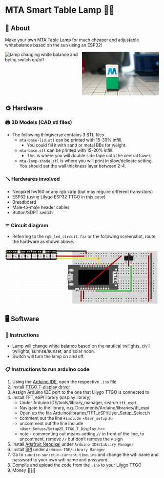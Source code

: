 # MTA Smart Table Lamp 🚊🏮
## 🚀 About
Make your own MTA Table Lamp for much cheaper and adjustable whitebalance based on the sun using an ESP32!
<div style="display: flex;">
    <img src="media/demo.gif" alt="lamp changing white balance and being switch on/off" width=50% style="margin-right: 10px;" />
    <img src="media/2.jpg" alt="lamp from front" width=50% />
</div>

## ⚙️ Hardware
### 🖨️ 3D Models (CAD stl files)
- The following thingiverse contains 3 STL files.
    - ``mta-base-lid.stl`` can be printed with 15-30% infill. 
        - You could fill it with sand or metal BBs for weight. 
	- ``mta-base.stl`` can be printed with 15-30% infill. 
        - This is where you will double side tape onto the central tower.
	- ``mta-lamp-shade.stl`` is where you will print in slow/delicate setting. You should set the wall thickness layer between 2-4.

### 🪛 Hardwares involved
- Neopixel hw160 or any rgb strip (but may require different transistors)
- ESP32 (using Lilygo ESP32 TTGO in this case)
- Breadboard
- Male-to-male header cables
- Button/SDPT switch

### ᯤ Circuit diagram
- Referring to the ``rgb_led_circuit.fzz`` or the following screenshot, route the hardware as shown above.
<img src="media/circuits.png" alt="circuit" width="1000" />

## 🖥️ Software
### 📝 Instructions
- Lamp will change white balance based on the nautical twilights, civil twilights, sunrise/sunset, and solar noon. 
- Switch will turn the lamp on and off.

### 📋 Instructions to run arduino code
1) Using the [Arduino IDE](https://www.arduino.cc/en/software), open the respective ``.ino`` file
2) Install [TTGO T-display driver](https://github.com/Xinyuan-LilyGO/TTGO-T-Display)
3) Assign Arduino IDE port to the one that Lilygo TTGO is connected to
4) Install TFT_eSPI library (display library)
	- Under Arduino IDE/tools/library_manager, search ``tft_espi``
	- Navigate to the library, e.g. Documents/Arduino/libraries/tft_espi
	- Open up the file Arduino/libraries/TFT_eSPI/User_Setup_Select.h
	- comment out the line ``#include <User_setup.h>``
	- uncomment out the line include ``<User_Setups/Setup25_TTGO_T_Display.h>>``
	- note - commenting out means adding ``//`` in front of the line, to uncomment, remove ``//`` but don’t remove the ``#`` sign
5) Install [Adafruit Neopixel](https://github.com/adafruit/Adafruit_NeoPixel) under ``Arduino IDE/Library Manager``
6) Install [SPI](https://docs.arduino.cc/language-reference/en/functions/communication/SPI/) under ``Arduino IDE/Library Manager``
7) Go to ``sunrise-sunset-n-current-time.ino`` and change the wifi name and password to your own wifi name and password.
8) Compile and upload the code from the ``.ino`` to your Lilygo TTGO
9) Money 💸💸💸
